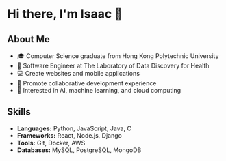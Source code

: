 # Hi there, I'm Isaac 👋

## About Me

- 🎓 Computer Science graduate from Hong Kong Polytechnic University
- 💼 Software Engineer at The Laboratory of Data Discovery for Health
- 💻 Create websites and mobile applications
- 🎨 Promote collaborative development experience 
- 🚀 Interested in AI, machine learning, and cloud computing

## Skills

- **Languages:** Python, JavaScript, Java, C
- **Frameworks:** React, Node.js, Django
- **Tools:** Git, Docker, AWS
- **Databases:** MySQL, PostgreSQL, MongoDB
